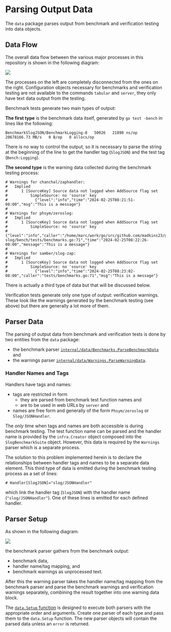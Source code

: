 # Parsing Output Data

The `data` package parses output from benchmark and verification testing into data objects.

## Data Flow

The overall data flow between the various major processes in this repository is shown in the following diagram:

![](/home/marc/work/go/src/github.com/madkins23/go-slog/internal/data/images/data_flow.svg)

The processes on the left are completely disconnected from the ones on the right.
Configuration objects necessary for benchmarks and verification testing are not available
to the commands `tabular` and `server`, they only have text data output from the testing.

Benchmark tests generate two main types of output:

**The first type** is the benchmark data itself, generated by `go test -bench` in lines like the following:
```
BenchmarkSlogJSON/BenchmarkLogging-8   50026   21898 ns/op   20678166.73 MB/s   0 B/op   0 allocs/op
```
There is no way to control the output, so it is necessary to parse the string at the beginning
of the line to get the handler tag (`SlogJSON`) and the test tag (`Bench:Logging`).

**The second type** is the warning data collected during the benchmark testing process:

```
# Warnings for chanchal/zaphandler:
#   Implied
#      1 [SourceKey] Source data not logged when AddSource flag set
#          SimpleSource: no 'source' key
#            {"level":"info","time":"2024-02-25T08:21:51-08:00","msg":"This is a message"}
# 
# Warnings for phsym/zeroslog:
#   Implied
#      1 [SourceKey] Source data not logged when AddSource flag set
#          SimpleSource: no 'source' key
#            {"level":"info","caller":"/home/marc/work/go/src/github.com/madkins23/go-slog/bench/tests/benchmarks.go:71","time":"2024-02-25T08:22:26-08:00","message":"This is a message"}
# 
# Warnings for samber/slog-zap:
#   Implied
#      1 [SourceKey] Source data not logged when AddSource flag set
#          SimpleSource: no 'source' key
#            {"level":"info","time":"2024-02-25T08:23:02-08:00","caller":"tests/benchmarks.go:71","msg":"This is a message"}
```

There is actually a third type of data but that will be discussed below.

Verification tests generate only one type of output: verification warnings.
These look like the warnings generated by the benchmark testing (see above)
but there are generally a lot more of them.

## Parser Data

The parsing of output data from benchmark and verification tests is done by
two entities from the `data` package:
* the benchmark parser [`internal/data/Benchmarks.ParseBenchmarkData`](bench_parser.go) and
* the warnings parser [`internal/data/Warnings.ParseWarningData`](warnings_parser.go).

### Handler Names and Tags

Handlers have tags and names:
* tags are restricted in form
    * they are parsed from benchmark test function names and
    * are to be used in web URLs by `server` and
* names are free form and generally of the form `Phsym/zeroslog` or `Slog/JSONHandler`.

The _only_ time when tags and names are both accessible is during benchmark testing.
The test function name can be parsed and the handler name is provided by
the `infra.Creator` object composed into the `SlogBenchmarkSuite` object.
However, this data is required by the `Warnings` parser which is a separate process.

The solution to this problem implemented herein is to declare the relationships
between handler tags and names to be a separate data element.
This third type of data is emitted during the benchmark testing process as a set of lines:
```
# Handler[SlogJSON]="slog/JSONHandler"
```
which link the handler tag (`SlogJSON`) with the handler name (`"slog/JSONHandler"`).
One of these lines is emitted for each defined handler.

## Parser Setup

As shown in the following diagram:

![](/home/marc/work/go/src/github.com/madkins23/go-slog/internal/data/images/parser_data.svg)

the benchmark parser gathers from the benchmark output:
* benchmark data,
* handler name/tag mapping, and
* benchmark warnings as unprocessed text.

After this the warning parser takes the handler name/tag mapping from the benchmark parser
and parse the benchmark warnings and verification warnings separately,
combining the result together into one warning data block.

The [`data.Setup` function](setup.go) is designed to execute both parsers
with the appropriate order and arguments.
Create one parser of each type and pass them to the `data.Setup` function.
The new parser objects will contain the parsed data unless an `error` is returned.
